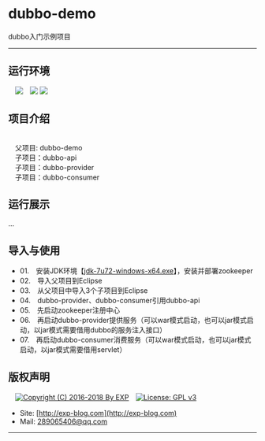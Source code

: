 # dubbo-demo
dubbo入门示例项目

------


## 运行环境

　![](https://img.shields.io/badge/Registry-zookeeper%203.4.7-brightgreen.svg)　![](https://img.shields.io/badge/Build-Maven%203.2.5-brightgreen.svg) ![](https://img.shields.io/badge/JDK-1.7%2B-brightgreen.svg)


## 项目介绍

<br/>　父项目: dubbo-demo
<br/>　子项目：dubbo-api
<br/>　子项目：dubbo-provider
<br/>　子项目：dubbo-consumer

      
## 运行展示

...



## 导入与使用

- 01.　安装JDK环境【[jdk-7u72-windows-x64.exe](https://github.com/lyy289065406/environment/tree/master/environment/java/JDK/windows/x64/jdk-7u72-windows-x64.exe)】，安装并部署zookeeper
- 02.　导入父项目到Eclipse
- 03.　从父项目中导入3个子项目到Eclipse
- 04.　dubbo-provider、dubbo-consumer引用dubbo-api
- 05.　先启动zookeeper注册中心
- 06.　再启动dubbo-provider提供服务（可以war模式启动，也可以jar模式启动，以jar模式需要借用dubbo的服务注入接口）
- 07.　再启动dubbo-consumer消费服务（可以war模式启动，也可以jar模式启动，以jar模式需要借用servlet）


## 版权声明

　[![Copyright (C) 2016-2018 By EXP](https://img.shields.io/badge/Copyright%20(C)-2006~2018%20By%20EXP-blue.svg)](http://exp-blog.com)　[![License: GPL v3](https://img.shields.io/badge/License-GPL%20v3-blue.svg)](https://www.gnu.org/licenses/gpl-3.0)
  

- Site: [http://exp-blog.com](http://exp-blog.com) 
- Mail: <a href="mailto:289065406@qq.com?subject=[EXP's Github]%20Your%20Question%20（请写下您的疑问）&amp;body=What%20can%20I%20help%20you?%20（需要我提供什么帮助吗？）">289065406@qq.com</a>


------

